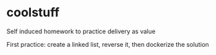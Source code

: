 # coolstuff
Self induced homework to practice delivery as value

First practice: create a linked list, reverse it, then dockerize the solution

